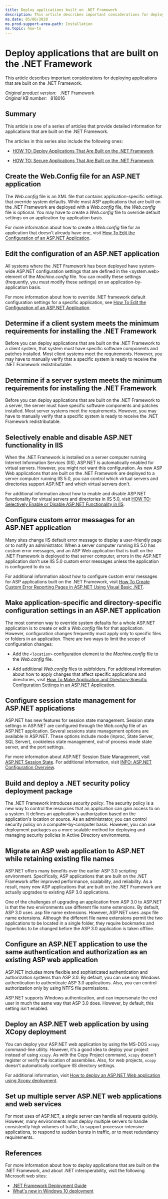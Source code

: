```yaml
---
title: Deploy applications built on .NET Framework
description: This article describes important considerations for deploying applications that are built on the .NET Framework.
ms.date: 05/06/2020
ms.prod-support-area-path: Installation
ms.topic: how-to
---
```

# Deploy applications that are built on the .NET Framework

This article describes important considerations for deploying applications that are built on the .NET Framework.

_Original product version:_ &nbsp; .NET Framework  
_Original KB number:_ &nbsp; 818016

## Summary

This article is one of a series of articles that provide detailed information for applications that are built on the .NET Framework.

The articles in this series also include the following ones:

- [HOW TO: Deploy Applications That Are Built on the .NET Framework](https://support.microsoft.com/help/818016)

- [HOW TO: Secure Applications That Are Built on the .NET Framework](https://support.microsoft.com/help/818014)

## Create the Web.Config file for an ASP.NET application

The *Web.config* file is an XML file that contains application-specific settings that override system defaults. While most ASP applications that are built on the .NET Framework are deployed with a *Web.config* file, the *Web.config* file is optional. You may have to create a *Web.config* file to override default settings on an application-by-application basis.

For more information about how to create a *Web.config* file for an application that doesn't already have one, visit [How To Edit the Configuration of an ASP.NET Application](https://support.microsoft.com/help/815178).

## Edit the configuration of an ASP.NET application

All systems where the .NET Framework has been deployed have system-wide ASP.NET configuration settings that are defined in the \<system.web> element of the *Machine.config* file. You can modify these settings (frequently, you must modify these settings) on an application-by-application basis.

For more information about how to override .NET framework default configuration settings for a specific application, see [How To Edit the Configuration of an ASP.NET Application](https://support.microsoft.com/help/815178).

## Determine if a client system meets the minimum requirements for installing the .NET Framework

Before you can deploy applications that are built on the .NET Framework to a client system, that system must have specific software components and patches installed. Most client systems meet the requirements. However, you may have to manually verify that a specific system is ready to receive the .NET Framework redistributable.

## Determine if a server system meets the minimum requirements for installing the .NET Framework

Before you can deploy applications that are built on the .NET Framework to a server, the server must have specific software components and patches installed. Most server systems meet the requirements. However, you may have to manually verify that a specific system is ready to receive the .NET Framework redistributable.

## Selectively enable and disable ASP.NET functionality in IIS

When the .NET Framework is installed on a server computer running Internet Information Services (IIS), ASP.NET is automatically enabled for virtual servers. However, you might not want this configuration. As new ASP Web applications that are built on the .NET Framework are deployed to a server computer running IIS 5.0, you can control which virtual servers and directories support ASP.NET and which virtual servers don't.

For additional information about how to enable and disable ASP.NET functionality for virtual servers and directories in IIS 5.0, visit [HOW TO: Selectively Enable or Disable ASP.NET Functionality in IIS](https://support.microsoft.com/help/815175).

## Configure custom error messages for an ASP.NET application

Many sites change IIS default error message to display a user-friendly page or to notify an administrator. When a server computer running IIS 5.0 has custom error messages, and an ASP Web application that is built on the .NET Framework is deployed to that server computer, errors in the ASP.NET application don't use IIS 5.0 custom error messages unless the application is configured to do so.

For additional information about how to configure custom error messages for ASP applications built on the .NET Framework, visit [How To Create Custom Error Reporting Pages in ASP.NET Using Visual Basic .NET](https://support.microsoft.com/help/308132).

## Make application-specific and directory-specific configuration settings in an ASP.NET application

The most common way to override system defaults for a whole ASP.NET application is to create or edit a *Web.config* file for that application. However, configuration changes frequently must apply only to specific files or folders in an application. There are two ways to limit the scope of configuration changes:

- Add the `<location>` configuration element to the *Machine.config* file to the *Web.config* file.

- Add additional *Web.config* files to subfolders. For additional information about how to apply changes that affect specific applications and directories, visit [How To Make Application and Directory-Specific Configuration Settings in an ASP.NET Application](https://support.microsoft.com/help/815174).

## Configure session state management for ASP.NET applications

ASP.NET has new features for session state management. Session state settings in ASP.NET are configured through the *Web.config* file of an ASP.NET application. Several sessions state management options are available in ASP.NET. These options include mode (inproc, State Server, SQL Server), cookieless state management, out-of process mode state server, and the port settings.

For more information about ASP.NET Session State Management, visit [ASP.NET Session State](/previous-versions/dotnet/articles/ms972429(v=msdn.10)). For additional information, visit [INFO: ASP.NET Configuration Overview](https://support.microsoft.com/help/307626).

## Build and deploy a .NET security policy deployment package

The .NET Framework introduces *security policy*. The security policy is a new way to control the resources that an application can gain access to on a system. It defines an application's authorization based on the application's location or source. As an administrator, you can control security policy on a computer-by-computer basis. However, you can use deployment packages as a more scalable method for deploying and managing security policies in Active Directory environments.

## Migrate an ASP web application to ASP.NET while retaining existing file names

ASP.NET offers many benefits over the earlier ASP 3.0 scripting environment. Specifically, ASP applications that are built on the .NET Framework offer improved performance, scalability, and reliability. As a result, many new ASP applications that are built on the .NET Framework are actually upgrades to existing ASP 3.0 applications.

One of the challenges of upgrading an application from ASP 3.0 to ASP.NET is that the two environments use different file name extensions. By default, ASP 3.0 uses .asp file name extensions. However, ASP.NET uses .aspx file name extensions. Although the different file name extensions permit the two applications to be located in a single folder, they require bookmarks and hyperlinks to be changed before the ASP 3.0 application is taken offline.

## Configure an ASP.NET application to use the same authentication and authorization as an existing ASP web application

ASP.NET includes more flexible and sophisticated authentication and authorization systems than ASP 3.0. By default, you can use only Windows authentication to authenticate ASP 3.0 applications. Also, you can control authorization only by using NTFS file permissions.

ASP.NET supports Windows authentication, and can impersonate the end user in much the same way that ASP 3.0 does. However, by default, this setting isn't enabled.

## Deploy an ASP.NET web application by using XCopy deployment

You can deploy your ASP.NET web application by using the MS-DOS `xcopy` command-line utility. However, it's a good idea to deploy your project instead of using `xcopy`. As with the Copy Project command, `xcopy` doesn't register or verify the location of assemblies. Also, for web projects, `xcopy` doesn't automatically configure IIS directory settings.

For additional information, visit [How to deploy an ASP.NET Web application using Xcopy deployment](https://support.microsoft.com/help/326355).

## Set up multiple server ASP.NET web applications and web services

For most uses of ASP.NET, a single server can handle all requests quickly. However, many environments must deploy multiple servers to handle consistently high volumes of traffic, to support processor-intensive applications, to respond to sudden bursts in traffic, or to meet redundancy requirements.

## References

For more information about how to deploy applications that are built on the .NET Framework, and about .NET interoperability, visit the following Microsoft web sites:

- [.NET Framework Deployment Guide](/previous-versions/dotnet/articles/ms994336(v=msdn.10))
- [What's new in Windows 10 deployment](/windows/deployment/deploy-whats-new)
